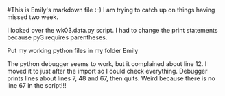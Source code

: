 #This is Emily's markdown file :-)
I am trying to catch up on things having missed two week.

I looked over the wk03.data.py script. I had to change the print statements because py3 requires parentheses.

Put my working python files in my folder Emily

The python debugger seems to work, but it complained about line 12. I moved it to just after the import so I could check everything. 
Debugger prints lines about lines 7, 48 and 67, then quits. Weird because there is no line 67 in the script!!!
